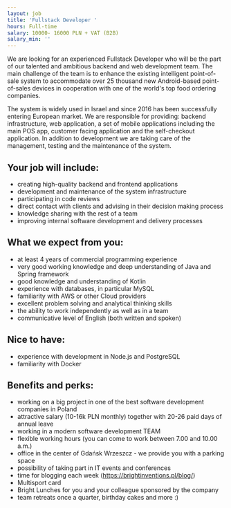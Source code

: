 ```yaml
---
layout: job
title: 'Fullstack Developer '
hours: Full-time
salary: 10000- 16000 PLN + VAT (B2B)
salary_min: ''
---
```

We are looking for an experienced Fullstack Developer who will be the part of our talented and ambitious backend and web development team. The main challenge of the team is to enhance the existing intelligent point-of-sale system to accommodate over 25 thousand new Android-based point-of-sales devices in cooperation with one of the world's top food ordering companies.

The system is widely used in Israel and since 2016 has been successfully entering European market. We are responsible for providing: backend infrastructure, web application, a set of mobile applications including the main POS app, customer facing application and the self-checkout application. In addition to development we are taking care of the management, testing and the maintenance of the system. 

## Your job will include:

* creating high-quality backend and frontend applications 
* development and maintenance of the system infrastructure 
* participating in code reviews 
* direct contact with clients and advising in their decision making process 
* knowledge sharing with the rest of a team
* improving internal software development and delivery processes

## What we expect from you:

* at least 4 years of commercial programming experience 
* very good working knowledge and deep understanding of Java and Spring framework
* good knowledge and understanding of Kotlin 
* experience with databases, in particular MySQL 
* familiarity with AWS or other Cloud providers
* excellent problem solving and analytical thinking skills 
* the ability to work independently as well as in a team 
* communicative level of English (both written and spoken) 

## Nice to have:

* experience with development in Node.js and PostgreSQL
* familiarity with Docker 

## Benefits and perks:

* working on a big project in one of the best software development companies in Poland 
* attractive salary (10-16k PLN monthly) together with 20-26 paid days of annual leave  
* working in a modern software development TEAM 
* flexible working hours (you can come to work between 7.00 and 10.00 a.m.) 
* office in the center of Gdańsk Wrzeszcz - we provide you with a parking space 
* possibility of taking part in IT events and conferences
* time for blogging each week (https://brightinventions.pl/blog/)  
* Multisport card 
* Bright Lunches for you and your colleague sponsored by the company 
* team retreats once a quarter, birthday cakes and more  :)
